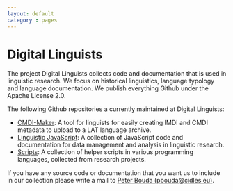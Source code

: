 ```yaml
---
layout: default
category : pages
---
```


# Digital Linguists

The project Digital Linguists collects code and documentation that is used in linguistic research. We focus on historical linguistics, language typology and language documentation. We publish everything Github under the Apache License 2.0.

The following Github repositories a currently maintained at Digital Linguists:

* [CMDI-Maker](cmdi-maker/index.html): A tool for linguists for easily creating IMDI and CMDI metadata to upload to a LAT language archive.
* [Linguistic JavaScript](linguistic-javascript/index.html): A collection of JavaScript code and documentation for data management and analysis in linguistic research.
* [Scripts](/scripts/index.html): A collection of helper scripts in various programming languages, collected from research projects.

If you have any source code or documentation that you want us to include in our collection please write a mail to [Peter Bouda (pbouda@cidles.eu)](mailto:pbouda@cidles.eu).